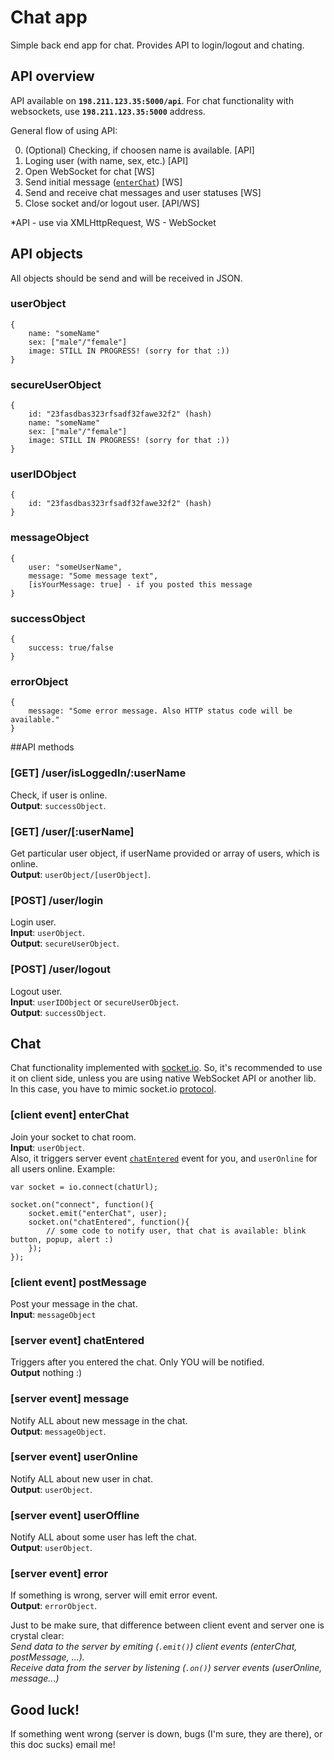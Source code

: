 Chat app
==============

Simple back end app for chat.
Provides API to login/logout and chating.

## API overview
API available on **`198.211.123.35:5000/api`**.
For chat functionality with websockets, use **`198.211.123.35:5000`** address.

General flow of using API:

0. (Optional) Checking, if choosen name is available. [API]
1. Loging user (with name, sex, etc.)                 [API]
2. Open WebSocket for chat                            [WS]
3. Send initial message ([`enterChat`](#server-event-enterChat)) [WS]
4. Send and receive chat messages and user statuses   [WS]
5. Close socket and/or logout user.                   [API/WS]

*API - use via XMLHttpRequest, WS - WebSocket  

## API objects
All objects should be send and will be received in JSON.
### userObject

    {
        name: "someName"
        sex: ["male"/"female"]
        image: STILL IN PROGRESS! (sorry for that :))
    }

### secureUserObject

    {
        id: "23fasdbas323rfsadf32fawe32f2" (hash)
        name: "someName"
        sex: ["male"/"female"]
        image: STILL IN PROGRESS! (sorry for that :))
    }

### userIDObject

    {
        id: "23fasdbas323rfsadf32fawe32f2" (hash)
    }

### messageObject

    {
        user: "someUserName",
        message: "Some message text",
        [isYourMessage: true] - if you posted this message
    }

### successObject

    {
        success: true/false
    }

### errorObject

    {
        message: "Some error message. Also HTTP status code will be available."
    }


##API methods
### [GET] /user/isLoggedIn/:userName
Check, if user is online.  
**Output**: `successObject`.  

### [GET] /user/[:userName]
Get particular user object, if userName provided or array of users, which is online.  
**Output**: `userObject/[userObject]`.  

### [POST] /user/login
Login user.  
**Input**: `userObject`.  
**Output**: `secureUserObject`.  

### [POST] /user/logout
Logout user.  
**Input**: `userIDObject` or `secureUserObject`.   
**Output**: `successObject`.  

## Chat 
Chat functionality implemented with [socket.io](http://socket.io/).
So, it's recommended to use it on client side, unless you are using native WebSocket API or another lib. In this case, you have to mimic socket.io [protocol](https://github.com/LearnBoost/socket.io-spec).
### [client event] enterChat
Join your socket to chat room.  
**Input**: `userObject`.  
Also, it triggers server event [`chatEntered`](#server-event-chatentered) event for you, and `userOnline` for all users online.  Example:
    
    var socket = io.connect(chatUrl);

    socket.on("connect", function(){
        socket.emit("enterChat", user);
        socket.on("chatEntered", function(){
            // some code to notify user, that chat is available: blink button, popup, alert :)
        });
    });

### [client event] postMessage
Post your message in the chat.  
**Input**: `messageObject`  

### [server event] chatEntered
Triggers after you entered the chat. Only YOU will be notified.  
**Output** nothing :)  

### [server event] message
Notify ALL about new message in the chat.  
**Output**: `messageObject`.  

### [server event] userOnline
Notify ALL about new user in chat.  
**Output**: `userObject`.  

### [server event] userOffline
Notify ALL about some user has left the chat.  
**Output**: `userObject`.  

### [server event] error
If something is wrong, server will emit error event.  
**Output**: `errorObject`.  

Just to be make sure, that difference between client event and server one is crystal clear:  
*Send data to the server by emiting (`.emit()`) client events (enterChat, postMessage, ...).*  
*Receive data from the server by listening (`.on()`) server events (userOnline, message...)*  

## Good luck!
If something went wrong (server is down, bugs (I'm sure, they are there), or this doc sucks) email me!    
